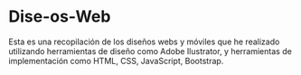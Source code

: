 # Dise-os-Web
Esta es una recopilación de los diseños webs y móviles que he realizado utilizando herramientas de diseño como Adobe Ilustrator, y herramientas de implementación como HTML, CSS, JavaScript, Bootstrap.
